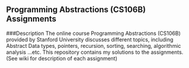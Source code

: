 ## Programming Abstractions (CS106B) Assignments

###Description
The online course Programming Abstractions (CS106B) provided by Stanford University discusses different topics, including
Abstract Data types, pointers, recursion, sorting, searching, algorithmic analysis ...etc. This repository contains my 
solutions to the assignments. (See wiki for description of each assignment)
